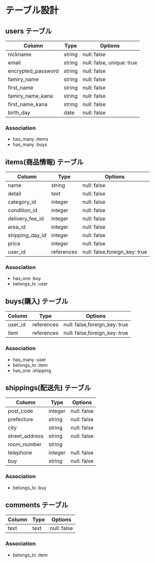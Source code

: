 # テーブル設計

## users テーブル

| Column             | Type   | Options                   |
| ------------------ | ------ | ------------------------- |
| nickname           | string | null: false               |
| email              | string | null: false, unique: true |
| encrypted_password | string | null: false               |
| famiry_name        | string | null: false               |
| first_name         | string | null: false               |
| famiry_name_kana   | string | null: false               |
| first_name_kana    | string | null: false               |
| birth_day          | date   | null: false               |


### Association

- has_many :items
- has_many :buys

## items(商品情報) テーブル

| Column         | Type       | Options                        |
| -------------- | ---------- | ------------------------------ |
| name           | string     | null: false                    |
| detail         | text       | null: false                    |
| category_id    | integer    | null: false                    |
| condition_id   | integer    | null: false                    |
| delivery_fee_id| integer    | null: false                    |
| area_id        | integer    | null: false                    |
| shipping_day_id| integer    | null: false                    |
| price          | integer    | null: false                    |
| user_id        | references | null: false,foreign_key: true  |


### Association

- has_one :buy
- belongs_to :user

## buys(購入) テーブル

| Column | Type       | Options                        |
| ------ | ---------- | ------------------------------ |
| user_id| references | null: false,foreign_key: true  |
| item   | references | null: false,foreign_key: true  |

### Association

- has_many :user
- belongs_to :item
- has_one :shipping

## shippings(配送先) テーブル

| Column         | Type       | Options     |
| -------------- | ---------- | ----------- |
|post_code       | integer    | null: false |
|prefecture      | string     | null: false |
|city            | string     | null: false |
|street_address  | string     | null: false |
|room_number     | string     |             |
|telephone       | integer    | null: false |
|buy             | string     | null: false |


### Association

- belongs_to :buy

## comments テーブル

| Column | Type       | Options                        |
| ------ | ---------- | ------------------------------ |
| text   | text       | null: false                    |


### Association

- belongs_to :item
